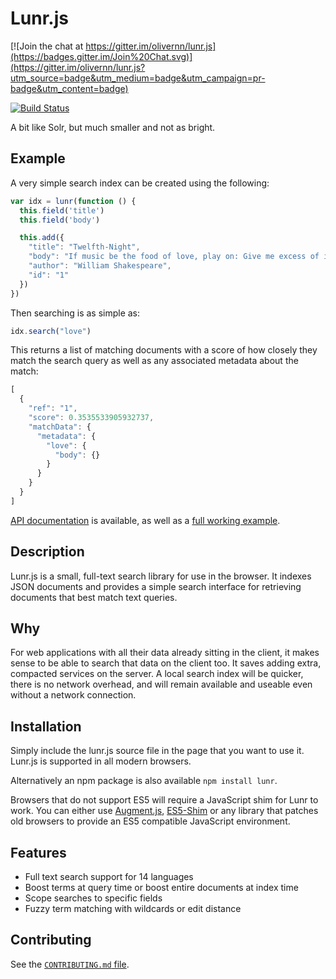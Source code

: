 # Lunr.js

[![Join the chat at https://gitter.im/olivernn/lunr.js](https://badges.gitter.im/Join%20Chat.svg)](https://gitter.im/olivernn/lunr.js?utm_source=badge&utm_medium=badge&utm_campaign=pr-badge&utm_content=badge)

[![Build Status](https://travis-ci.org/olivernn/lunr.js.png?branch=master)](https://travis-ci.org/olivernn/lunr.js)

A bit like Solr, but much smaller and not as bright.

## Example

A very simple search index can be created using the following:

```javascript
var idx = lunr(function () {
  this.field('title')
  this.field('body')

  this.add({
    "title": "Twelfth-Night",
    "body": "If music be the food of love, play on: Give me excess of it…",
    "author": "William Shakespeare",
    "id": "1"
  })
})
```

Then searching is as simple as:

```javascript
idx.search("love")
```

This returns a list of matching documents with a score of how closely they match the search query as well as any associated metadata about the match:

```javascript
[
  {
    "ref": "1",
    "score": 0.3535533905932737,
    "matchData": {
      "metadata": {
        "love": {
          "body": {}
        }
      }
    }
  }
]
```

[API documentation](https://lunrjs.com/docs/index.html) is available, as well as a [full working example](https://olivernn.github.io/moonwalkers/).

## Description

Lunr.js is a small, full-text search library for use in the browser.  It indexes JSON documents and provides a simple search interface for retrieving documents that best match text queries.

## Why

For web applications with all their data already sitting in the client, it makes sense to be able to search that data on the client too.  It saves adding extra, compacted services on the server.  A local search index will be quicker, there is no network overhead, and will remain available and useable even without a network connection.

## Installation

Simply include the lunr.js source file in the page that you want to use it.  Lunr.js is supported in all modern browsers.

Alternatively an npm package is also available `npm install lunr`.

Browsers that do not support ES5 will require a JavaScript shim for Lunr to work. You can either use [Augment.js](https://github.com/olivernn/augment.js), [ES5-Shim](https://github.com/kriskowal/es5-shim) or any library that patches old browsers to provide an ES5 compatible JavaScript environment.

## Features

* Full text search support for 14 languages
* Boost terms at query time or boost entire documents at index time
* Scope searches to specific fields
* Fuzzy term matching with wildcards or edit distance

## Contributing

See the [`CONTRIBUTING.md` file](CONTRIBUTING.md).
